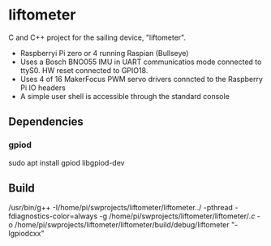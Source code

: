 # liftometer
C and C++ project for the  sailing device, "liftometer". 
- Raspberryi Pi zero or 4 running Raspian (Bullseye)
- Uses a Bosch BNO055 IMU in UART communicatios mode connected to ttyS0. HW reset connected to GPIO18.
- Uses 4 of 16 MakerFocus PWM servo drivers conncted to the Raspberry Pi IO headers
- A simple user shell is accessible through the standard console
## Dependencies
### gpiod
  sudo apt install gpiod
  libgpiod-dev
  
## Build
/usr/bin/g++ -I/home/pi/swprojects/liftometer/liftometer../ -pthread -fdiagnostics-color=always -g /home/pi/swprojects/liftometer/liftometer/*.c* -o /home/pi/swprojects/liftometer/liftometer/build/debug/liftometer "-lgpiodcxx"
